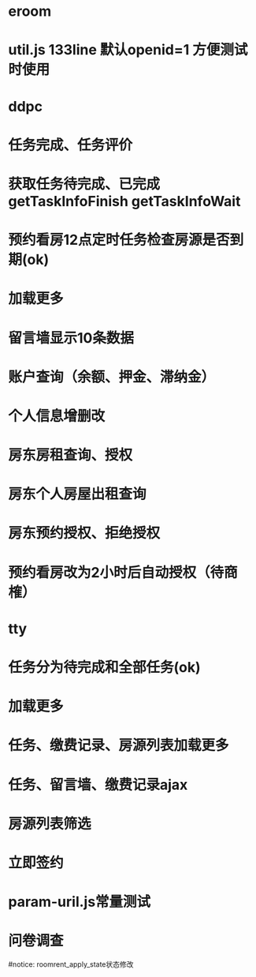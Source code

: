 # eroom
# util.js 133line 默认openid=1  方便测试时使用

# ddpc
# 任务完成、任务评价  
# 获取任务待完成、已完成  getTaskInfoFinish   getTaskInfoWait
# 预约看房12点定时任务检查房源是否到期(ok)
# 加载更多
# 留言墙显示10条数据
# 账户查询（余额、押金、滞纳金）
# 个人信息增删改
# 房东房租查询、授权
# 房东个人房屋出租查询
# 房东预约授权、拒绝授权
# 预约看房改为2小时后自动授权（待商榷）

# tty
# 任务分为待完成和全部任务(ok)
# 加载更多
# 任务、缴费记录、房源列表加载更多
# 任务、留言墙、缴费记录ajax
# 房源列表筛选
# 立即签约
# param-uril.js常量测试
# 问卷调查

#notice:  roomrent_apply_state状态修改
